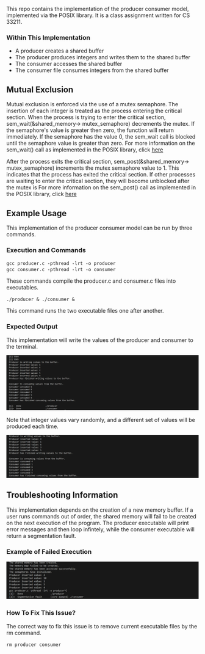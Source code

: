 This repo contains the implementation of the producer consumer model, 
implemented via the POSIX library. It is a class assignment written for CS 33211. 

### Within This Implementation
- A producer creates a shared buffer
- The producer produces integers and writes them to the shared buffer
- The consumer accesses the shared buffer
- The consumer file consumes integers from the shared buffer

## Mutual Exclusion 
Mutual exclusion is enforced via the use of a mutex semaphore. The insertion of each integer is treated as the process entering the critical section. 
When the process is trying to enter the critical section, sem_wait(&shared_memory-> mutex_semaphore) decrements the mutex. If the semaphore's value is
greater then zero, the function will return immediately. If the semaphore has the value 0, the sem_wait call is blocked until the semaphore value is greater than zero. 
For more information on the sem_wait() call as implemented in the POSIX library, click [here](https://man7.org/linux/man-pages/man3/sem_wait.3.html)

After the process exits the critical section, sem_post(&shared_memory-> mutex_semaphore) increments the mutex semaphore value to 1. This indicates 
that the process has exited the critical section. If other processes are waiting to enter the critical section, they will become unblocked after the 
mutex is For more information on the sem_post() call as implemented in the POSIX library, click [here](https://man7.org/linux/man-pages/man3/sem_post.3.html)

## Example Usage
This implementation of the producer consumer model can be run by three commands.

### Execution and Commands 
```
gcc producer.c -pthread -lrt -o producer
gcc consumer.c -pthread -lrt -o consumer 
```
These commands compile the producer.c and consumer.c files into executables. 

```
./producer & ./consumer &
```
This command runs the two executable files one after another.

### Expected Output
This implementation will write the values of the producer and consumer to the terminal.

![Expected Output 1](images/expected_output.png)

Note that integer values vary randomly, and a different set of values will be produced each time. 

![Expected Output 2](images/expected_output2.png) 

## Troubleshooting Information 
This implementation depends on the creation of a new memory buffer. If a user runs commands out of order, the shared memory will fail to be created on the next execution of the program. The producer executable will print error messages and then loop infintely, while the consumer executable will return a segmentation fault. 

### Example of Failed Execution 
![Failed Output](images/failed_output.png)

### How To Fix This Issue?
The correct way to fix this issue is to remove current executable files by the rm command.
```
rm producer consumer
```



   
